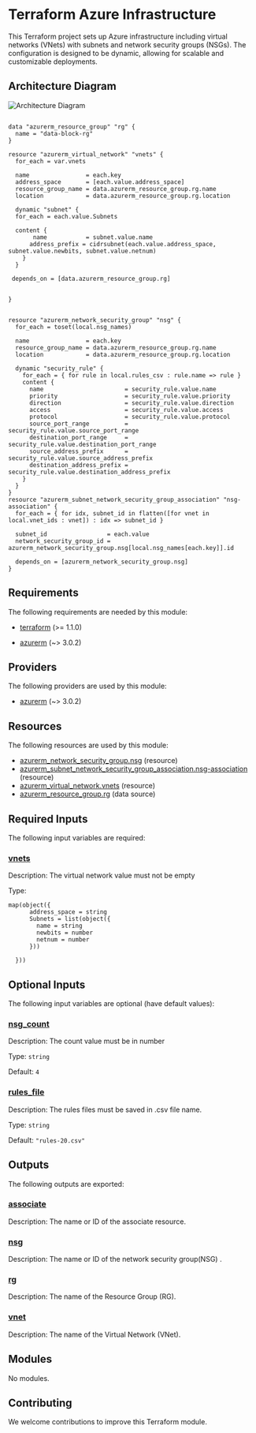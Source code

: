 <!-- BEGIN_TF_DOCS -->
# Terraform Azure Infrastructure

This Terraform project sets up Azure infrastructure including virtual networks (VNets) with subnets and network security groups (NSGs). The configuration is designed to be dynamic, allowing for scalable and customizable deployments.

## Architecture Diagram

![Architecture Diagram]("C:\Users\hp\Documents\architecture.png")

```hcl

data "azurerm_resource_group" "rg" {
  name = "data-block-rg"
}

resource "azurerm_virtual_network" "vnets" {
  for_each = var.vnets

  name                = each.key
  address_space       = [each.value.address_space]
  resource_group_name = data.azurerm_resource_group.rg.name
  location            = data.azurerm_resource_group.rg.location

  dynamic "subnet" {
  for_each = each.value.Subnets

  content {
       name           = subnet.value.name
      address_prefix = cidrsubnet(each.value.address_space, subnet.value.newbits, subnet.value.netnum)
    }
  }
  
 depends_on = [data.azurerm_resource_group.rg]
  
  
}


resource "azurerm_network_security_group" "nsg" {
  for_each = toset(local.nsg_names)

  name                = each.key
  resource_group_name = data.azurerm_resource_group.rg.name
  location            = data.azurerm_resource_group.rg.location

  dynamic "security_rule" {
    for_each = { for rule in local.rules_csv : rule.name => rule }
    content {
      name                       = security_rule.value.name
      priority                   = security_rule.value.priority
      direction                  = security_rule.value.direction
      access                     = security_rule.value.access
      protocol                   = security_rule.value.protocol
      source_port_range          = security_rule.value.source_port_range
      destination_port_range     = security_rule.value.destination_port_range
      source_address_prefix      = security_rule.value.source_address_prefix
      destination_address_prefix = security_rule.value.destination_address_prefix
    }
  }
}
resource "azurerm_subnet_network_security_group_association" "nsg-association" {
  for_each = { for idx, subnet_id in flatten([for vnet in local.vnet_ids : vnet]) : idx => subnet_id }

  subnet_id                 = each.value
  network_security_group_id = azurerm_network_security_group.nsg[local.nsg_names[each.key]].id

  depends_on = [azurerm_network_security_group.nsg]
}
```

<!-- markdownlint-disable MD033 -->
## Requirements

The following requirements are needed by this module:

- <a name="requirement_terraform"></a> [terraform](#requirement\_terraform) (>= 1.1.0)

- <a name="requirement_azurerm"></a> [azurerm](#requirement\_azurerm) (~> 3.0.2)

## Providers

The following providers are used by this module:

- <a name="provider_azurerm"></a> [azurerm](#provider\_azurerm) (~> 3.0.2)

## Resources

The following resources are used by this module:

- [azurerm_network_security_group.nsg](https://registry.terraform.io/providers/hashicorp/azurerm/latest/docs/resources/network_security_group) (resource)
- [azurerm_subnet_network_security_group_association.nsg-association](https://registry.terraform.io/providers/hashicorp/azurerm/latest/docs/resources/subnet_network_security_group_association) (resource)
- [azurerm_virtual_network.vnets](https://registry.terraform.io/providers/hashicorp/azurerm/latest/docs/resources/virtual_network) (resource)
- [azurerm_resource_group.rg](https://registry.terraform.io/providers/hashicorp/azurerm/latest/docs/data-sources/resource_group) (data source)

<!-- markdownlint-disable MD013 -->
## Required Inputs

The following input variables are required:

### <a name="input_vnets"></a> [vnets](#input\_vnets)

Description: The virtual network value must not be empty

Type:

```hcl
map(object({
      address_space = string
      Subnets = list(object({
        name = string
        newbits = number
        netnum = number
      }))
      
  }))
```

## Optional Inputs

The following input variables are optional (have default values):

### <a name="input_nsg_count"></a> [nsg\_count](#input\_nsg\_count)

Description: The count value must be in number

Type: `string`

Default: `4`

### <a name="input_rules_file"></a> [rules\_file](#input\_rules\_file)

Description: The rules files must be saved in .csv file name.

Type: `string`

Default: `"rules-20.csv"`

## Outputs

The following outputs are exported:

### <a name="output_associate"></a> [associate](#output\_associate)

Description: The name or ID of the associate resource.

### <a name="output_nsg"></a> [nsg](#output\_nsg)

Description: The name or ID of the network security group(NSG) .

### <a name="output_rg"></a> [rg](#output\_rg)

Description: The name of the Resource Group (RG).

### <a name="output_vnet"></a> [vnet](#output\_vnet)

Description: The name of the Virtual Network (VNet).

## Modules

No modules.

## Contributing

We welcome contributions to improve this Terraform module.
<!-- END_TF_DOCS -->